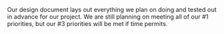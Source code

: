 Our design document lays out everything we plan on doing and tested out in advance for our project. 
We are still planning on meeting all of our #1 priorities, but our #3 priorities will be met if time permits. 
